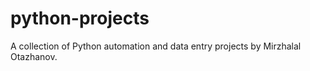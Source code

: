 # python-projects
A collection of Python automation and data entry projects by Mirzhalal Otazhanov.
